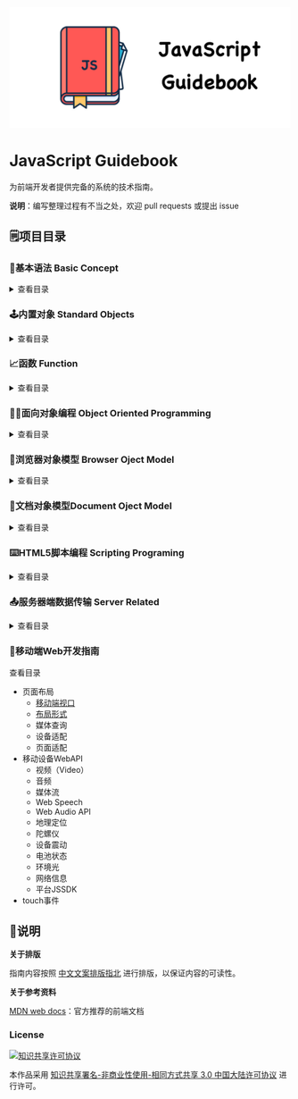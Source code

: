 ![Logo](Image/logo.jpg)

# JavaScript Guidebook

为前端开发者提供完备的系统的技术指南。

**说明**：编写整理过程有不当之处，欢迎 pull requests 或提出 issue

## :spiral_notepad:项目目录

### :beginner:基本语法 Basic Concept

<details>

<summary>查看目录</summary>

- **语法与数据类型**
  - [词法结构](https://github.com/tsejx/JavaScript-Guidebook/blob/master/01_BasicConcept/1_Grammar%26Types/1_LexicalStructure.md)
  - [变量](https://github.com/tsejx/JavaScript-Guidebook/blob/master/01_BasicConcept/1_Grammar%26Types/2_VariableDeclarations.md)
  - [数据结构与类型](https://github.com/tsejx/JavaScript-Guidebook/blob/master/01_BasicConcept/1_Grammar%26Types/3_DataStructures%26Types.md)
- **表达式和运算符**
  - 运算符
    - [赋值运算符](https://github.com/tsejx/JavaScript-Guidebook/blob/master/01_BasicConcept/2_Expressions%26Operators/1_Operators/AssignmentOperators.md)
    - [比较运算符](https://github.com/tsejx/JavaScript-Guidebook/blob/master/01_BasicConcept/2_Expressions%26Operators/1_Operators/ComparisonOperators.md)
    - [算术运算符](https://github.com/tsejx/JavaScript-Guidebook/blob/master/01_BasicConcept/2_Expressions%26Operators/1_Operators/ArithmeticOperators.md)
    - [位运算符](https://github.com/tsejx/JavaScript-Guidebook/blob/master/01_BasicConcept/2_Expressions%26Operators/1_Operators/BitwiseOperators.md)
    - [逻辑运算符](https://github.com/tsejx/JavaScript-Guidebook/blob/master/01_BasicConcept/2_Expressions%26Operators/1_Operators/LogicalOperators.md)
    - [字符串运算符](https://github.com/tsejx/JavaScript-Guidebook/blob/master/01_BasicConcept/2_Expressions%26Operators/1_Operators/StringOperators.md)
    - [条件运算符](https://github.com/tsejx/JavaScript-Guidebook/blob/master/01_BasicConcept/2_Expressions%26Operators/1_Operators/ConditionalOperator.md)
    - [逗号运算符](https://github.com/tsejx/JavaScript-Guidebook/blob/master/01_BasicConcept/2_Expressions%26Operators/1_Operators/CommaOperator.md)
    - [扩展运算符](https://github.com/tsejx/JavaScript-Guidebook/blob/master/01_BasicConcept/2_Expressions%26Operators/1_Operators/SpreadOperator.md)
    - 一元运算符
      - [delete](https://github.com/tsejx/JavaScript-Guidebook/blob/master/01_BasicConcept/2_Expressions%26Operators/1_Operators/UnaryOperators/delete.md)
      - [typeof](https://github.com/tsejx/JavaScript-Guidebook/blob/master/01_BasicConcept/2_Expressions%26Operators/1_Operators/UnaryOperators/typeof.md)
      - [void](https://github.com/tsejx/JavaScript-Guidebook/blob/master/01_BasicConcept/2_Expressions%26Operators/1_Operators/UnaryOperators/void.md)
    - 关系运算符
      - [in](https://github.com/tsejx/JavaScript-Guidebook/blob/master/01_BasicConcept/2_Expressions%26Operators/1_Operators/RelationalOperator/in.md)
      - [instanceof](https://github.com/tsejx/JavaScript-Guidebook/blob/master/01_BasicConcept/2_Expressions%26Operators/1_Operators/RelationalOperator/instanceof.md)
    - [运算符优先级](https://github.com/tsejx/JavaScript-Guidebook/blob/master/01_BasicConcept/2_Expressions%26Operators/1_Operators/OperatorsPrecedence.md)
  - 表达式
    - 基本表达式
      - [this](https://github.com/tsejx/JavaScript-Guidebook/blob/master/01_BasicConcept/2_Expressions%26Operators/2_Expressions/PrimaryExpression/This.md)
      - [字面量](https://github.com/tsejx/JavaScript-Guidebook/blob/master/01_BasicConcept/2_Expressions%26Operators/2_Expressions/PrimaryExpression/Literal.md)
      - [对象初始化](https://github.com/tsejx/JavaScript-Guidebook/blob/master/01_BasicConcept/2_Expressions%26Operators/2_Expressions/PrimaryExpression/InitializationExpressionsForObjects%26Arrays.md)
      - [分组表达式](https://github.com/tsejx/JavaScript-Guidebook/blob/master/01_BasicConcept/2_Expressions%26Operators/2_Expressions/PrimaryExpression/GroupingExpression.md)
      - 解构赋值
    - 复杂表达式
      - [属性访问表达式](https://github.com/tsejx/JavaScript-Guidebook/blob/master/01_BasicConcept/2_Expressions%26Operators/2_Expressions/MemberExpression/PropertyAccessExpression.md)
      - [对象创建表达式](https://github.com/tsejx/JavaScript-Guidebook/blob/master/01_BasicConcept/2_Expressions%26Operators/2_Expressions/MemberExpression/ObjectCreationExpression.md)
      - [函数表达式](https://github.com/tsejx/JavaScript-Guidebook/blob/master/01_BasicConcept/2_Expressions%26Operators/2_Expressions/MemberExpression/FunctionExpression.md)
      - 类表达式
      - 生成器表达式
      - 异步函数表达式
- **控制流与错误处理**
  - 条件判断语句
    - [if](https://github.com/tsejx/JavaScript-Guidebook/blob/master/01_BasicConcept/3_ControlFlow%26ErrorHandling/ConditionalStatements/If.md)
    - [switch](https://github.com/tsejx/JavaScript-Guidebook/blob/master/01_BasicConcept/3_ControlFlow%26ErrorHandling/ConditionalStatements/Switch.md)
  - 异常处理语句
    - [throw](https://github.com/tsejx/JavaScript-Guidebook/blob/master/01_BasicConcept/3_ControlFlow%26ErrorHandling/ExceptionHandlingStatements/Throw.md)
    - [try..catch](https://github.com/tsejx/JavaScript-Guidebook/blob/master/01_BasicConcept/3_ControlFlow%26ErrorHandling/ExceptionHandlingStatements/Try...Catch.md)
  - [Error](https://github.com/tsejx/JavaScript-Guidebook/blob/master/01_BasicConcept/3_ControlFlow%26ErrorHandling/Error.md)
  - Promises
- **循环与迭代**
  - [for](https://github.com/tsejx/JavaScript-Guidebook/blob/master/01_BasicConcept/4_Loops%26Iteration/For.md)
  - [do...while](https://github.com/tsejx/JavaScript-Guidebook/blob/master/01_BasicConcept/4_Loops%26Iteration/DoWhile.md)
  - [while](https://github.com/tsejx/JavaScript-Guidebook/blob/master/01_BasicConcept/4_Loops%26Iteration/While.md)
  - [label](https://github.com/tsejx/JavaScript-Guidebook/blob/master/01_BasicConcept/4_Loops%26Iteration/Label.md)
  - [break](https://github.com/tsejx/JavaScript-Guidebook/blob/master/01_BasicConcept/4_Loops%26Iteration/Break.md)
  - [continue](https://github.com/tsejx/JavaScript-Guidebook/blob/master/01_BasicConcept/4_Loops%26Iteration/Continue.md)
  - [for...in](https://github.com/tsejx/JavaScript-Guidebook/blob/master/01_BasicConcept/4_Loops%26Iteration/ForIn.md)
  - [for...of](https://github.com/tsejx/JavaScript-Guidebook/blob/master/01_BasicConcept/4_Loops%26Iteration/ForOf.md)

</details>

### :joystick:内置对象 Standard Objects

<details>

<summary>查看目录</summary>

- **值属性**
  - [Infinity](02_StandardObjects/1_ValueProperties/Infinity.md)
  - [NaN](02_StandardObjects/1_ValueProperties/NaN.md)
  - [undefined](02_StandardObjects/1_ValueProperties/undefined.md)
- **函数属性**
  - [eval()](02_StandardObjects/2_FunctionProperties/eval.md)
  - [isFinite()](02_StandardObjects/2_FunctionProperties/isFinite.md)
  - [isNaN()](02_StandardObjects/2_FunctionProperties/isNaN.md)
  - [parseFloat()](02_StandardObjects/2_FunctionProperties/parseFloat.md)
  - [parseInt()](02_StandardObjects/2_FunctionProperties/parseInt.md)
  - [decodeURI()](02_StandardObjects/2_FunctionProperties/decodeURI.md)
  - [decodeURIComponent()](02_StandardObjects/2_FunctionProperties/decodeURIComponent.md)
  - [encodeURI()](02_StandardObjects/2_FunctionProperties/encodeURI.md)
  - [encodeURIComponent()](02_StandardObjects/2_FunctionProperties/encodeURIComponent.md)
- **基本对象**
  - [Boolean](02_StandardObjects/3_FundamentalObjects/Boolean/BooleanObject.md)
  - [Error](02_StandardObjects/3_FundamentalObjects/Error/ErrorObject.md)
  - [Object](02_StandardObjects/3_FundamentalObjects/Object/Object.md)
  - [Function](02_StandardObjects/3_FundamentalObjects/Function/FunctionObject.md)
  - Symbol
- **数字和日期对象**
  - [Date](02_StandardObjects/4_Numbers%26Dates/Date/DateObject.md)
  - [Math](02_StandardObjects/4_Numbers%26Dates/Math/MathObject.md)
  - [Number](02_StandardObjects/4_Numbers%26Dates/Number/NumberObject.md)
- **字符串和正则对象**
  - [String](02_StandardObjects/5_TextProcessing/String/StringObject.md)
  - [RegExp](02_StandardObjects/5_TextProcessing/RegExp/RegExpObject.md)
- **索引集合**
  - [Array](02_StandardObjects/6_IndexedCollections/Array/ArrayObject.md)
  - [TypedArrays](02_StandardObjects/6_IndexedCollections/TypedArray/TypedArray.md)
- **键值集合**
  - [Set](02_StandardObjects/7_KeyCollections/Set/Set.md)
  - [WeakSet](02_StandardObjects/7_KeyCollections/WeakSet/WeakSet.md)
  - [Map](02_StandardObjects/7_KeyCollections/Map/Map.md)
  - [WeakMap](02_StandardObjects/7_KeyCollections/WeakMap/WeakMap.md)
- **结构化对象**
  - [ArrayBuffer](02_StandardObjects/8_StructuredData/ArrayBuffer/ArrayBuffer.md)
  - [JSON](02_StandardObjects/8_StructuredData/JSON/JSON.md)
- **控制抽象对象**
  - Promise
  - Generator
  - GeneratorFunction
  - AsyncFunction

</details>

### :chart_with_upwards_trend:函数 Function

<details>

<summary>查看目录</summary>

- **定义函数** 
  - [函数的声明](03_Function/1_DefiningFunctions/FunctionDeclarations.md)
  - [作为值的函数](03_Function/1_DefiningFunctions/FunctionAsValues.md)
  - [函数的内部属性](03_Function/1_DefiningFunctions/FunctionInterals.md)
  - [函数属性与方法](03_Function/1_DefiningFunctions/FunctionProperties%26Method.md)
  - [函数返回值](03_Function/1_DefiningFunctions/FunctionReturnValues.md)
  - 方法函数定义
    - [getter](03_Function/1_DefiningFunctions/MethodsFunction/Getter.md)
    - [setter](03_Function/1_DefiningFunctions/MethodsFunction/Setter.md)
- **调用函数**
  - [方法调用模式](03_Function/2_CallingFunctions/MethodInvocationPattern.md)
  - [函数调用模式](03_Function/2_CallingFunctions/FunctionInvocationPattern.md)
  - [构造器调用模式](03_Function/2_CallingFunctions/ConstructorInvocationPattern.md)
  - [间接调用模式](03_Function/2_CallingFunctions/ApplyInvocationPattern.md)
- **作用域和闭包**
  - 作用域
    - [编译原理](03_Function/3_FunctionScope%26Closures/1_Scope/CompilerTheory.md)
    - [理解作用域](03_Function/3_FunctionScope%26Closures/1_Scope/UnderstandingScope.md)
  - 词法作用域
    - [词法阶段](03_Function/3_FunctionScope%26Closures/2_LexicalScope/Lex-time.md)
    - [欺骗词法](03_Function/3_FunctionScope%26Closures/2_LexicalScope/CheatingLexical.md)
  - 执行上下文
    - [执行上下文栈](03_Function/3_FunctionScope%26Closures/3_ExecutionContext/ExecutionContextStack.md)
    - [变量对象](03_Function/3_FunctionScope%26Closures/3_ExecutionContext/VariableObject.md)
    - [作用域链](03_Function/3_FunctionScope%26Closures/3_ExecutionContext/ScopeChain.md)
    - [this绑定](03_Function/3_FunctionScope%26Closures/3_ExecutionContext/This.md)
    - [执行上下文](03_Function/3_FunctionScope%26Closures/3_ExecutionContext/ExecutionContext.md)
  - 函数作用域和块作用域
    - [函数中的作用域](03_Function/3_FunctionScope%26Closures/4_FunctionScope%26BlockScope/ScopeFromFunctions.md)
    - [函数作用域](03_Function/3_FunctionScope%26Closures/4_FunctionScope%26BlockScope/FunctionAsScopes.md)
    - [块作用域](03_Function/3_FunctionScope%26Closures/4_FunctionScope%26BlockScope/BlockAsScopes.md)
  - 声明提升
    - [声明提升](03_Function/3_FunctionScope%26Closures/5_Hoisting/Hoisting.md)
  - 闭包
    - [闭包](03_Function/3_FunctionScope%26Closures/6_Closures/Closures.md)
- **函数参数**
  - [函数参数](03_Function/4_FunctionParameters/FunctionParameters.md)
  - [默认参数](03_Function/4_FunctionParameters/DefaultParameters.md)
  - [剩余参数](03_Function/4_FunctionParameters/RestParameters.md)
- **箭头函数**
  - [箭头函数](03_Function/5_ArrowFunction/ArrowFunction.md)
- **高级函数**
  - [构造函数](03_Function/6_HightLevelFunctions/StructureFunction.md)
  - [类构造函数](03_Function/6_HightLevelFunctions/ClassStructureFunction.md)
  - [惰性函数](03_Function/6_HightLevelFunctions/LazyFunction.md)
  - [级联函数](03_Function/6_HightLevelFunctions/CascadeFunction.md)
  - [回调函数](03_Function/6_HightLevelFunctions/CallbackFunction.md)
  - [高阶函数](03_Function/6_HightLevelFunctions/HightOrderFunction.md)
  - [函数柯里化](03_Function/6_HightLevelFunctions/Currying.md)
  - [函数节流](03_Function/6_HightLevelFunctions/Throttle.md)
  - [函数防抖](03_Function/6_HightLevelFunctions/Debounce.md)

</details>

### :man_factory_worker:面向对象编程 Object Oriented Programming

<details>

<summary>查看目录</summary>

- **面向对象编程**
- **理解对象**
  - [对象类型](04_ObjectOrientedProgramming/UnderstandingTheObject/TheObjectType.md)
  - [对象属性操作](04_ObjectOrientedProgramming/UnderstandingTheObject/ManipulatingProperty.md)
  - [对象属性描述符](04_ObjectOrientedProgramming/UnderstandingTheObject/AttributesObject.md)
- **创建对象**
  - [工厂模式](04_ObjectOrientedProgramming/ObjectCreation/TheFactoryPattern.md)
  - [构造函数模式](04_ObjectOrientedProgramming/ObjectCreation/TheConstructorPattern.md)
  - [原型模式](04_ObjectOrientedProgramming/ObjectCreation/ThePrototypePattern.md)
  - [组合使用构造函数模式和原型模式](04_ObjectOrientedProgramming/ObjectCreation/CombinationConstructor&PrototypePattern.md)
  - [动态原型模式](04_ObjectOrientedProgramming/ObjectCreation/DynamicPrototypePattern.md)
  - [寄生构造函数模式](04_ObjectOrientedProgramming/ObjectCreation/ParasticConstructorPattern.md)
  - [稳妥构造函数模式](04_ObjectOrientedProgramming/ObjectCreation/DurableConstructorPattern.md)
- **继承**
  - [原型链](04_ObjectOrientedProgramming/Inheritance/PrototypeChaining.md)
  - [借用构造函数](04_ObjectOrientedProgramming/Inheritance/ConstructorStealing.md)
  - [组合继承](04_ObjectOrientedProgramming/Inheritance/CombinationInheritance.md)
  - [原型式继承](04_ObjectOrientedProgramming/Inheritance/PrototypalInheritance.md)
  - [寄生式继承](04_ObjectOrientedProgramming/Inheritance/ParasiticInheritance.md)
  - [寄生组合式继承](04_ObjectOrientedProgramming/Inheritance/ParasticCombinationInheritance.md)

</details>

### :office:浏览器对象模型 Browser Oject Model

<details>

<summary>查看目录</summary>

- [**Window对象**](05_BrowserObjectModel/TheWindowObject/TheWindowObject.md)
  - 定时器
    - [setInterval](05_BrowserObjectModel/TheWindowObject/Timers/setInterval.md)
    - [setTimeout](05_BrowserObjectModel/TheWindowObject/Timers/setTimeout.md)
    - [定时器运行机制](05_BrowserObjectModel/TheWindowObject/Timers/Timers.md)
  - 系统对话框
    - [alert](05_BrowserObjectModel/TheWindowObject/SystemDialogs/alert.md)
    - [confirm](05_BrowserObjectModel/TheWindowObject/SystemDialogs/confirm.md)
    - [prompt](05_BrowserObjectModel/TheWindowObject/SystemDialogs/prompt.md)
  - 视窗尺寸位置
    - [Window视图属性](05_BrowserObjectModel/TheWindowObject/WindowPosition/WindowViewProperties.md)
    - [Screen视图属性](05_BrowserObjectModel/TheWindowObject/WindowPosition/ScreenViewProperties.md)
    - [文档视图和元素视图](05_BrowserObjectModel/TheWindowObject/WindowPosition/DocumentView%26ElementView.md)
    - [元素视图属性](05_BrowserObjectModel/TheWindowObject/WindowPosition/ElementViewProperties.md)
    - [鼠标位置](05_BrowserObjectModel/TheWindowObject/WindowPosition/MousePosition.md)
- **Location对象**
  - [Location对象的属性](05_BrowserObjectModel/TheLocationObject/TheLocationObjectProperties.md)
  - [Location对象的方法](05_BrowserObjectModel/TheLocationObject/TheLocationObjectMethods.md)
- **History对象**
  - [History对象的属性](05_BrowserObjectModel/TheHistoryObject/TheHistoryObjectProperties.md)
  - [History对象的方法](05_BrowserObjectModel/TheHistoryObject/TheHistoryObjectMethods.md)
- **Screen对象**
  - [Screen对象的属性](05_BrowserObjectModel/TheScreenObject/TheScreenObjectProperties.md)
  - [Screen对象的方法](05_BrowserObjectModel/TheScreenObject/TheScreenObjectMethods.md)
- **Navigator对象**
  - [Navigator对象的属性](05_BrowserObjectModel/TheNavigatorObject/TheNavigatorObjectProperties.md)
  - [Navigator对象的方法](05_BrowserObjectModel/TheNavigatorObject/TheNavigatorObjectMethods.md)
- **其他WebAPI**
  - [File对象](05_BrowserObjectModel/TheOtherWebAPI/TheFileObject.md)
  - [FileList对象](05_BrowserObjectModel/TheOtherWebAPI/TheFileListObject.md)
  - [FileReader对象](05_BrowserObjectModel/TheOtherWebAPI/TheFileReaderObject.md)
  - [FileReaderSync对象](05_BrowserObjectModel/TheOtherWebAPI/TheFileSyncObject.md)
  - [FormData对象](05_BrowserObjectModel/TheOtherWebAPI/TheFormDataObject.md)
  - [ProgressEvent对象](05_BrowserObjectModel/TheOtherWebAPI/TheProgressEventObject.md)
  - [Blob对象](05_BrowserObjectModel/TheOtherWebAPI/TheBlobObject.md)
  - [URL对象](05_BrowserObjectModel/TheOtherWebAPI/TheURLObject.md)
  - [Position对象](05_BrowserObjectModel/TheOtherWebAPI/ThePositionObject.md)
- **浏览器缓存**
  - [浏览器缓存机制](#05_BrowserObjectModel/BrowserCache/WebCache.md)
  - [HTTP缓存](#05_BrowserObjectModel/BrowserCache/HTTPCache.md)
  - [Cookie](#05_BrowserObjectModel/BrowserCache/Cookie.md)
  - [WebStorage](#05_BrowserObjectModel/BrowserCache/WebStorage.md)
- **客户端检测**
  - [客户端检测](#05_BrowserObjectModel/ClientDetection/ClientDetection.md)
- **浏览器工作原理**
  - [整体工作流程](#05_BrowserObjectModel/BrowserWorkingPrinciple/OverallWorkflow.md)
  - [渲染引擎](#05_BrowserObjectModel/BrowserWorkingPrinciple/TheRenderingEngine.md)
  - [解析过程](#05_BrowserObjectModel/BrowserWorkingPrinciple/Parsing.md)
  - [渲染树构建](#05_BrowserObjectModel/BrowserWorkingPrinciple/RenderTreeConstruction.md)
  - [布局](#05_BrowserObjectModel/BrowserWorkingPrinciple/Layout.md)
  - [绘制](#05_BrowserObjectModel/BrowserWorkingPrinciple/Painting.md)
  - [回流和重绘](#05_BrowserObjectModel/BrowserWorkingPrinciple/Reflow&Repaint.md)
  - [动态变化和渲染引擎的线](#05_BrowserObjectModel/BrowserWorkingPrinciple/DynamicChanges&RenderingEngineThreads.md)
  - [CSS2可视模型](#05_BrowserObjectModel/BrowserWorkingPrinciple/CSS2VisualModule.md)
  - [渲染层合并](#05_BrowserObjectModel/BrowserWorkingPrinciple/Composite.md)

</details>

### :page_facing_up:文档对象模型Document Oject Model

<details>

<summary>查看目录</summary>

- **文档对象模型**
  - [DOM](06_DocumentObjectModel/DOM.md)
  - [DOM API](06_DocumentObjectModel/DOM API.md)
- **节点层次**
  - [节点层次](06_DocumentObjectModel/HierarchyOfNodes/HierarchyOfNodes.md)
  - [Node类型](06_DocumentObjectModel/HierarchyOfNodes/TheNodeType.md)
  - [Document类型](06_DocumentObjectModel/HierarchyOfNodes/TheDocumentType.md)
  - [Element类型](06_DocumentObjectModel/HierarchyOfNodes/TheElementType.md)
- **节点访问**
  - [节点访问](06_DocumentObjectModel/NodesAccess/NodesAccess.md)
  - [节点关系](06_DocumentObjectModel/NodesAccess/NodeRelation.md)
  - [元素遍历](06_DocumentObjectModel/NodesAccess/ElementTraversal.md)
  - [动态集合](06_DocumentObjectModel/NodesAccess/DynamicCollection.md)
- **节点操作**
  - [节点创建](06_DocumentObjectModel/NodesOperate/NodesCreate.md)
  - [节点操作](06_DocumentObjectModel/NodesOperate/NodesOperate/README.md)
- **脚本化CSS**
  - [查询样式](06_DocumentObjectModel/ScriptingCSS/AccessingElementStyles.md)
  - [操作样式](06_DocumentObjectModel/ScriptingCSS/WorkingWithStyleSheets.md)
- **DOM事件流**
  - [事件流](06_DocumentObjectModel/Events/EventFlow.md)
  - [事件处理程序](06_DocumentObjectModel/Events/EventHandlersOrListener.md)
  - [事件对象](06_DocumentObjectModel/Events/TheEventObject.md)
  - 事件类型
    - [用户界面事件](06_DocumentObjectModel/Events/EventTypes/UIEvents.md)
    - [鼠标与滚轮事件](06_DocumentObjectModel/Events/EventTypes/TheMouse&DOMMouseScrollEvents)
    - [键盘与文本事件](06_DocumentObjectModel/Events/EventTypes/TheKeyboard&TextEvents.md)
  - [事件委托](06_DocumentObjectModel/Events/EventDelegation.md)

</details>

### :keyboard:HTML5脚本编程 Scripting Programing

<details>

 <summary>查看目录</summary>

- **语义化**
  - [HTML5表单](07_HTML5ScriptingPrograming/Semantics/FormInprovements.md)
  - [HTML5新语义元素](07_HTML5ScriptingPrograming/Semantics/NewSemanticElements.md)
- **离线与存储**
  - [Service Worker](07_HTML5ScriptingPrograming/Offline&Storage/ServiceWorker.md)
  - 本地存储
    - [Cookie](05_BrowserObjectModel/BrowserCache/Cookie.md)
    - [WebStorage](05_BrowserObjectModel/BrowserCache/WebStorage.md)
    - [IndexedDB](07_HTML5ScriptingPrograming/Application&LocalStorage/IndexedDB.md)
  - [本地文件应用](07_HTML5ScriptingPrograming/Application&LocalStorage/LocalFilesApplication.md)
- **通信**
  - PostMessage
  - XMLHttpRequestLevel2
  - Server Sent Event
  - WebSocket
  - WebRTC
- **多媒体**
  - 音频
  - 视频
- **图形特效**
  - [Canvas](07_HTML5ScriptingPrograming/Multimedia/Canvas/README.md)
  - SVG
  - WebGL
- **性能与集成**
  - WebWorkers
  - 拖放API
  - 动画渲染
  - 全屏API
  - 焦点API
- **设备访问**
  - [地理定位](07_HTML5ScriptingPrograming/DeviceAccess/Geolocation.md)
  - 触控事件
  - [摄录设备](07_HTML5ScriptingPrograming/DeviceAccess/Camera.md)
  - 摇感装置

</details>

### :outbox_tray:服务器端数据传输 Server Related

<details>

 <summary>查看目录</summary>

- JSON
  - [JSON](08_ServerRelated/JSON/JSON.md)
- HTTP
  - [HTTP协议](08_ServerRelated/HTTP/HyperTextTransferProtocol.md)
  - [HTTP状态码](08_ServerRelated/HTTP/StatusCode.md)
- Ajax(XHR)
- Fetch

</details>

### 📱移动端Web开发指南

<detail>

<summary>查看目录</summary>

- 页面布局
  - [移动端视口](09_MobileWebDevelopment/Layout/Viewport.md)
  - [布局形式](09_MobileWebDevelopment/Layout/Adaptation.md)
  - 媒体查询
  - 设备适配
  - 页面适配
- 移动设备WebAPI
  - 视频（Video）
  - 音频
  - 媒体流
  - Web Speech
  - Web Audio API
  - 地理定位
  - 陀螺仪
  - 设备震动
  - 电池状态
  - 环境光
  - 网络信息
  - 平台JSSDK
- touch事件

</detail>

## :pushpin:说明

**关于排版**

指南内容按照 [中文文案排版指北](http://mazhuang.org/wiki/chinese-copywriting-guidelines/) 进行排版，以保证内容的可读性。

**关于参考资料**

[MDN web docs](https://developer.mozilla.org/en-US/docs/Web/JavaScript)：官方推荐的前端文档

### License

<a rel="license" href="http://creativecommons.org/licenses/by-nc-sa/3.0/cn/"><img alt="知识共享许可协议" style="border-width:0" src="https://i.creativecommons.org/l/by-nc-sa/3.0/cn/88x31.png" /></a>

本作品采用 <a rel="license" href="http://creativecommons.org/licenses/by-nc-sa/3.0/cn/">知识共享署名-非商业性使用-相同方式共享 3.0 中国大陆许可协议</a> 进行许可。